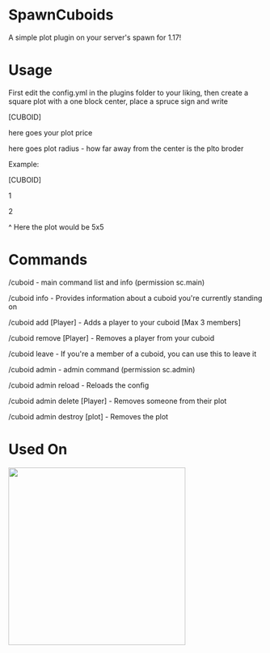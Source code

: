 # SpawnCuboids
A simple plot plugin on your server's spawn for 1.17!

# Usage
First edit the config.yml in the plugins folder to your liking, then create a square plot with a one block center, place a spruce sign and write

 [CUBOID] 
 
 here goes your plot price
 
 here goes plot radius - how far away from the center is the plto broder
  
  
  
Example: 
 
[CUBOID]
 
 1
 
 2
 
 ^ Here the plot would be 5x5
 
  
# Commands
  
  /cuboid - main command list and info (permission sc.main)
 
  /cuboid info - Provides information about a cuboid you're currently standing on
 
  /cuboid add [Player] - Adds a player to your cuboid [Max 3 members]
 
  /cuboid remove [Player] - Removes a player from your cuboid
 
  /cuboid leave - If you're a member of a cuboid, you can use this to leave it
 
  
  /cuboid admin - admin command (permission sc.admin)
 
  /cuboid admin reload - Reloads the config
 
  /cuboid admin delete [Player] - Removes someone from their plot
 
  /cuboid admin destroy [plot] - Removes the plot
 

# Used On
<img src="https://cdn.discordapp.com/attachments/855011517766697001/857656153223331851/reklama-poprawka2.png" width=350>

